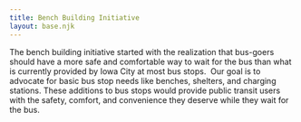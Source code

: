 ```yaml
---
title: Bench Building Initiative
layout: base.njk
---
```

The bench building initiative started with the realization that bus-goers should have a more safe and comfortable way to wait for the bus than what is currently provided by Iowa City at most bus stops. 
​
Our goal is to advocate for basic bus stop needs like benches, shelters, and charging stations. These additions to bus stops would provide public transit users with the safety, comfort, and convenience they deserve while they wait for the bus.

